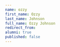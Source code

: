 ```yaml
---
name: ozzy
first_name: Ozzy
last_name: Johnson
full_name: Ozzy Johnson
redirect_from:
alumni: true
published: false
---
```


